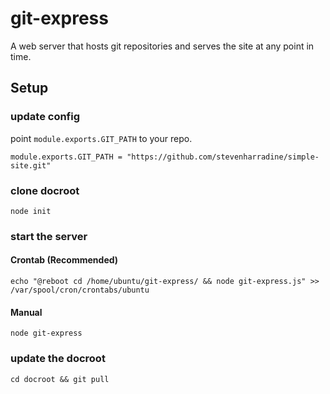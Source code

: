 # git-express
A web server that hosts git repositories and serves the site at any point in time.

## Setup

### update config
point `module.exports.GIT_PATH` to your repo.

```module.exports.GIT_PATH = "https://github.com/stevenharradine/simple-site.git"```

### clone docroot

```node init```

### start the server

#### Crontab (Recommended)

```echo "@reboot cd /home/ubuntu/git-express/ && node git-express.js" >> /var/spool/cron/crontabs/ubuntu```

#### Manual

```node git-express```

### update the docroot

```cd docroot && git pull```